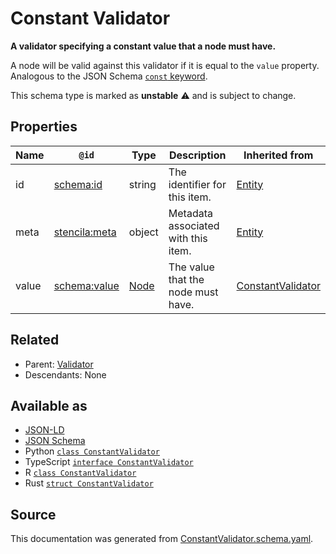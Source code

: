 # Constant Validator

**A validator specifying a constant value that a node must have.**

A node will be valid against this validator if it is equal to the `value` property. Analogous to the JSON Schema [`const` keyword](https://json-schema.org/draft/2019-09/json-schema-validation.html#rfc.section.6.1.3).

This schema type is marked as **unstable** ⚠️ and is subject to change.

## Properties

| Name  | `@id`                                                 | Type            | Description                         | Inherited from                            |
| ----- | ----------------------------------------------------- | --------------- | ----------------------------------- | ----------------------------------------- |
| id    | [schema:id](https://schema.org/id)                    | string          | The identifier for this item.       | [Entity](Entity.md)                       |
| meta  | [stencila:meta](https://schema.stenci.la/meta.jsonld) | object          | Metadata associated with this item. | [Entity](Entity.md)                       |
| value | [schema:value](https://schema.org/value)              | [Node](Node.md) | The value that the node must have.  | [ConstantValidator](ConstantValidator.md) |

## Related

- Parent: [Validator](Validator.md)
- Descendants: None

## Available as

- [JSON-LD](https://schema.stenci.la/ConstantValidator.jsonld)
- [JSON Schema](https://schema.stenci.la/v1/ConstantValidator.schema.json)
- Python [`class ConstantValidator`](https://stencila.github.io/schema/python/docs/types.html#schema.types.ConstantValidator)
- TypeScript [`interface ConstantValidator`](https://stencila.github.io/schema/ts/docs/interfaces/constantvalidator.html)
- R [`class ConstantValidator`](https://cran.r-project.org/web/packages/stencilaschema/stencilaschema.pdf)
- Rust [`struct ConstantValidator`](https://docs.rs/stencila-schema/latest/stencila_schema/struct.ConstantValidator.html)

## Source

This documentation was generated from [ConstantValidator.schema.yaml](https://github.com/stencila/stencila/blob/master/schema/ConstantValidator.schema.yaml).
